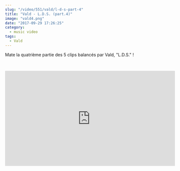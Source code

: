 ```yaml
--- 
slug: "/video/551/vald/l-d-s-part-4"
title: "Vald - L.D.S. (part.4)"
image: "vald4.png"
date: "2017-09-29 17:26:25"
category:
  - music video
tags:
  - Vald
---
```

<p>Mate la quatrième partie des 5 clips balancés par Vald, "L.D.S." !</p><br/><p><iframe width="560" height="315" src="https://www.youtube.com/embed/jXnq18DE6Zg" frameborder="0" allowfullscreen></iframe></p>